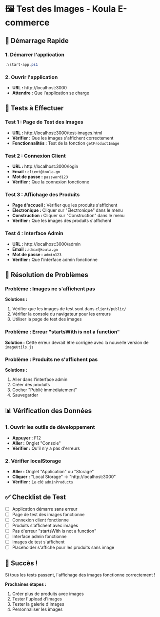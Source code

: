 # 🖼️ Test des Images - Koula E-commerce

## 🚀 Démarrage Rapide

### 1. Démarrer l'application
```powershell
.\start-app.ps1
```

### 2. Ouvrir l'application
- **URL :** http://localhost:3000
- **Attendre :** Que l'application se charge

## 🧪 Tests à Effectuer

### Test 1 : Page de Test des Images
- **URL :** http://localhost:3000/test-images.html
- **Vérifier :** Que les images s'affichent correctement
- **Fonctionnalités :** Test de la fonction `getProductImage`

### Test 2 : Connexion Client
- **URL :** http://localhost:3000/login
- **Email :** `client@koula.gn`
- **Mot de passe :** `password123`
- **Vérifier :** Que la connexion fonctionne

### Test 3 : Affichage des Produits
- **Page d'accueil :** Vérifier que les produits s'affichent
- **Électronique :** Cliquer sur "Électronique" dans le menu
- **Construction :** Cliquer sur "Construction" dans le menu
- **Vérifier :** Que les images des produits s'affichent

### Test 4 : Interface Admin
- **URL :** http://localhost:3000/admin
- **Email :** `admin@koula.gn`
- **Mot de passe :** `admin123`
- **Vérifier :** Que l'interface admin fonctionne

## 🔧 Résolution de Problèmes

### Problème : Images ne s'affichent pas
**Solutions :**
1. Vérifier que les images de test sont dans `client/public/`
2. Vérifier la console du navigateur pour les erreurs
3. Utiliser la page de test des images

### Problème : Erreur "startsWith is not a function"
**Solution :** Cette erreur devrait être corrigée avec la nouvelle version de `imageUtils.js`

### Problème : Produits ne s'affichent pas
**Solutions :**
1. Aller dans l'interface admin
2. Créer des produits
3. Cocher "Publié immédiatement"
4. Sauvegarder

## 📊 Vérification des Données

### 1. Ouvrir les outils de développement
- **Appuyer :** F12
- **Aller :** Onglet "Console"
- **Vérifier :** Qu'il n'y a pas d'erreurs

### 2. Vérifier localStorage
- **Aller :** Onglet "Application" ou "Storage"
- **Cliquer :** "Local Storage" → "http://localhost:3000"
- **Vérifier :** La clé `adminProducts`

## ✅ Checklist de Test

- [ ] Application démarre sans erreur
- [ ] Page de test des images fonctionne
- [ ] Connexion client fonctionne
- [ ] Produits s'affichent avec images
- [ ] Pas d'erreur "startsWith is not a function"
- [ ] Interface admin fonctionne
- [ ] Images de test s'affichent
- [ ] Placeholder s'affiche pour les produits sans image

## 🎉 Succès !

Si tous les tests passent, l'affichage des images fonctionne correctement !

**Prochaines étapes :**
1. Créer plus de produits avec images
2. Tester l'upload d'images
3. Tester la galerie d'images
4. Personnaliser les images

